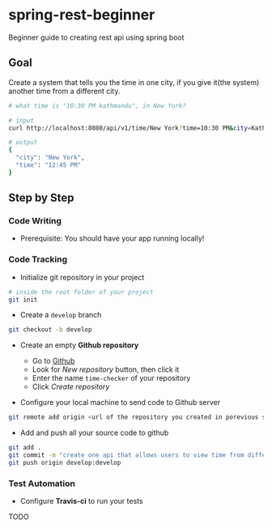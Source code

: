 # spring-rest-beginner
Beginner guide to creating rest api using spring boot

## Goal
Create a system that tells you the time in one city, if you give it(the system) another time from a different city.

```sh
# what time is "10:30 PM kathmandu", in New York?

# input
curl http://localhost:8080/api/v1/time/New York?time=10:30 PM&city=Kathmandu

# output
{
  "city": "New York",
  "time": "12:45 PM"
}
```

## Step by Step

### Code Writing
* Prerequisite: You should have your app running locally!

### Code Tracking
* Initialize git repository in your project

```sh
# inside the root folder of your project
git init
```

* Create a `develop` branch
```sh
git checkout -b develop
```

* Create an empty **Github repository**
  * Go to [Github](https://github.com)
  * Look for *New repository* button, then click it
  * Enter the name `time-checker` of your repository
  * Click *Create repository*
  
* Configure your local machine to send code to Github server
```sh
git remote add origin <url of the repository you created in porevious step>
```

* Add and push all your source code to github
```sh
git add .
git commit -m "create one api that allows users to view time from different cities"
git push origin develop:develop
```

### Test Automation
* Configure **Travis-ci** to run your tests

TODO









